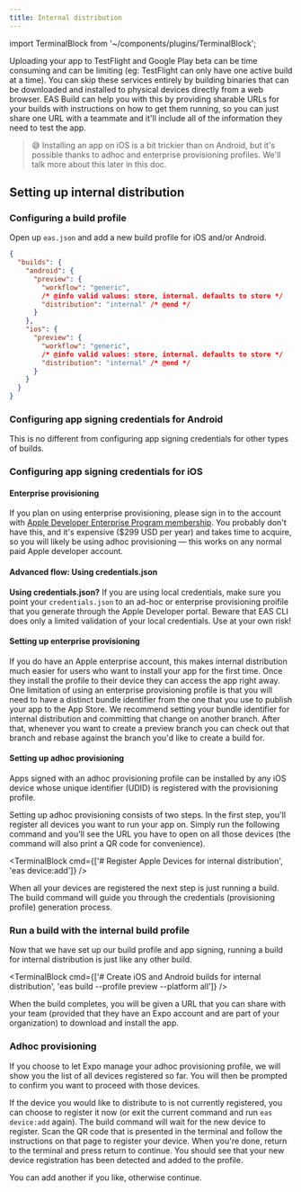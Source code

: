 ```yaml
---
title: Internal distribution
---
```


import TerminalBlock from '~/components/plugins/TerminalBlock';

Uploading your app to TestFlight and Google Play beta can be time consuming and can be limiting (eg: TestFlight can only have one active build at a time). You can skip these services entirely by building binaries that can be downloaded and installed to physical devices directly from a web browser. EAS Build can help you with this by providing sharable URLs for your builds with instructions on how to get them running, so you can just share one URL with a teammate and it'll include all of the information they need to test the app.

> 😅 Installing an app on iOS is a bit trickier than on Android, but it's possible thanks to adhoc and enterprise provisioning profiles. We'll talk more about this later in this doc.

## Setting up internal distribution

### Configuring a build profile

Open up `eas.json` and add a new build profile for iOS and/or Android.

```json
{
  "builds": {
    "android": {
      "preview": {
        "workflow": "generic",
        /* @info valid values: store, internal. defaults to store */
        "distribution": "internal" /* @end */
      }
    },
    "ios": {
      "preview": {
        "workflow": "generic",
        /* @info valid values: store, internal. defaults to store */
        "distribution": "internal" /* @end */
      }
    }
  }
}
```

### Configuring app signing credentials for Android

This is no different from configuring app signing credentials for other types of builds.

### Configuring app signing credentials for iOS

#### Enterprise provisioning

If you plan on using enterprise provisioning, please sign in to the account with [Apple Developer Enterprise Program membership](https://developer.apple.com/programs/enterprise/). You probably don't have this, and it's expensive (\$299 USD per year) and takes time to acquire, so you will likely be using adhoc provisioning &mdash; this works on any normal paid Apple developer account.

#### Advanced flow: Using credentials.json

**Using credentials.json?** If you are using local credentials, make sure you point your `credentials.json` to an ad-hoc or enterprise provisioning proifile that you generate through the Apple Developer portal. Beware that EAS CLI does only a limited validation of your local credentials. Use at your own risk!

#### Setting up enterprise provisioning

If you do have an Apple enterprise account, this makes internal distribution much easier for users who want to install your app for the first time. Once they install the profile to their device they can access the app right away. One limitation of using an enterprise provisioning profile is that you will need to have a distinct bundle identifier from the one that you use to publish your app to the App Store.<!-- after this is a bad idea intentionally, we should probably have a config option, i'm just putting it there so we have something for now  --> We recommend setting your bundle identifier for internal distribution and committing that change on another branch. After that, whenever you want to create a preview branch you can check out that branch and rebase against the branch you'd like to create a build for.

#### Setting up adhoc provisioning

Apps signed with an adhoc provisioning profile can be installed by any iOS device whose unique identifier (UDID) is registered with the provisioning profile.

Setting up adhoc provisioning consists of two steps. In the first step, you'll register all devices you want to run your app on. Simply run the following command and you'll see the URL you have to open on all those devices (the command will also print a QR code for convenience).

<TerminalBlock cmd={['# Register Apple Devices for internal distribution', 'eas device:add']} />

When all your devices are registered the next step is just running a build. The build command will guide you through the credentials (provisioning profile) generation process.

### Run a build with the internal build profile

Now that we have set up our build profile and app signing, running a build for internal distribution is just like any other build.

<TerminalBlock cmd={['# Create iOS and Android builds for internal distribution', 'eas build --profile preview --platform all']} />

When the build completes, you will be given a URL that you can share with your team (provided that they have an Expo account and are part of your organization) to download and install the app.

### Adhoc provisioning

If you choose to let Expo manage your adhoc provisioning profile, we will show you the list of all devices registered so far. You will then be prompted to confirm you want to proceed with those devices.

If the device you would like to distribute to is not currently registered, you can choose to register it now (or exit the current command and run `eas device:add` again). The build command will wait for the new device to register. Scan the QR code that is presented in the terminal and follow the instructions on that page to register your device. When you're done, return to the terminal and press return to continue. You should see that your new device registration has been detected and added to the profile.

You can add another if you like, otherwise continue.

<!-- WE WON'T IMPLEMENT THIS IN THE FIRST VERSION When using iOS adhoc provisioning managed by Expo, if a teammate navigates to this URL on an iOS device that is not yet registered, they will be able to register their device and initiate a new build to include the updated profile that will run on their device. If the adhoc provisioning profile is not managed by Expo, the user will be asked to contact the organization admin in order to add their device UDID and create a new build compatible with their device. -->
